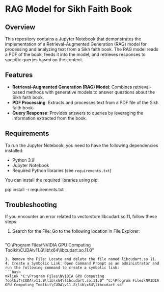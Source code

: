 # RAG Model for Sikh Faith Book

## Overview

This repository contains a Jupyter Notebook that demonstrates the implementation of a Retrieval-Augmented Generation (RAG) model for processing and analyzing text from a Sikh faith book. The RAG model reads a PDF of the book, feeds it into the model, and retrieves responses to specific queries based on the content.

## Features

- **Retrieval-Augmented Generation (RAG) Model**: Combines retrieval-based methods with generative models to answer questions about the Sikh faith book.
- **PDF Processing**: Extracts and processes text from a PDF file of the Sikh faith book.
- **Query Response**: Provides answers to queries by leveraging the information extracted from the book.

## Requirements

To run the Jupyter Notebook, you need to have the following dependencies installed:

- Python 3.9
- Jupyter Notebook
- Required Python libraries (see `requirements.txt`)

You can install the required libraries using pip:

pip install -r requirements.txt



## Troubleshooting
If you encounter an error related to vectorstore libcudart.so.11, follow these steps:

1. Search for the File: Go to the following location in File Explorer:
   ```bash
  "C:\Program Files\NVIDIA GPU Computing Toolkit\CUDA\v11.8\lib\x64\libcudart.so.11.0"
  ```
3. Remove the File: Locate and delete the file named libcudart.so.11.
4. Create a Symbolic Link: Open Command Prompt as an administrator and run the following command to create a symbolic link:
```bash
  mklink "C:\Program Files\NVIDIA GPU Computing Toolkit\CUDA\v11.8\lib\x64\libcudart.so.11.0" "C:\Program Files\NVIDIA GPU Computing Toolkit\CUDA\v11.8\lib\x64\libcudart.so"
```
